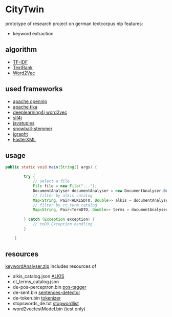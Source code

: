 # CityTwin

prototype of research project on german textcorpus
nlp features:
- keyword extraction

## algorithm

- [TF-IDF](https://en.wikipedia.org/wiki/Tf%E2%80%93idf#References)
- [TextRank](https://aclanthology.org/W04-3252.pdf)
- [Word2Vec](https://arxiv.org/pdf/1301.3781.pdf)

## used frameworks

- [apache opennlp](https://github.com/apache/opennlp/blob/master/)
- [apache tika](https://github.com/apache/tika/blob/main/)
- [deeplearning4j word2vec](https://github.com/eclipse/deeplearning4j/blob/master/)
- [slf4j](https://github.com/qos-ch/slf4j/blob/master)
- [javatuples](https://github.com/javatuples/javatuples/blob/master/)
- [snowball-stemmer](https://github.com/rholder/snowball-stemmer/)
- [jgrapht](https://github.com/jgrapht/jgrapht/blob/master/)
- [FasterXML](https://github.com/FasterXML/jackson-core/blob/2.13/)

## usage
```java
public static void main(String[] args) {

        try {
            // select a file
            File file = new File("...");
            DocumentAnalyser documentAnalyser = new DocumentAnalyser.Builder().build();
            // filter by alkis catalog
            Map<String, Pair<ALKISDTO, Double>> alkis = documentAnalyser.analyse2ALKIS(file);
            // filter by ct_term catalog
            Map<String, Pair<TermDTO, Double>> terms = documentAnalyser.analyse2Terms(file);
           
        } catch (Exception exception) {
            // toDO Exception handling
        }

    }
``` 

## resources 

[keywordAnalyser.zip](https://github.com/maiksiegmund/citytwin/blob/main/keywordAnalyser.zip) includes resources of 

- alkis_catalog.json [ALKIS](https://www.adv-online.de/icc/extdeu/nav/a63/binarywriterservlet?imgUid=b001016e-7efa-8461-e336-b6951fa2e0c9&uBasVariant=11111111-1111-1111-1111-111111111111)
- ct_terms_catalog.json 
- de-pos-perceptron.bin [pos-tagger](http://opennlp.sourceforge.net/models-1.5/)
- de-sent.bin [sentences-detector](http://opennlp.sourceforge.net/models-1.5/)
- de-token.bin [tokenizer](http://opennlp.sourceforge.net/models-1.5/)
- stopswords_de.txt [stopwordlist](https://github.com/maiksiegmund/CityTwin_SolrConfig/blob/main/cityTwin_managed/lang/stopwords_de.txt)
- word2vectestModel.bin (test only)
